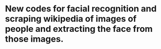 # New codes for facial recognition and scraping wikipedia of images of people and extracting the face from those images. 
